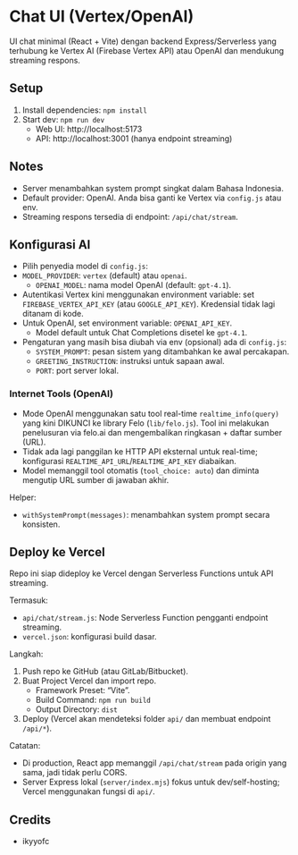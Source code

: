 # Chat UI (Vertex/OpenAI)

UI chat minimal (React + Vite) dengan backend Express/Serverless yang terhubung ke Vertex AI (Firebase Vertex API) atau OpenAI dan mendukung streaming respons.

## Setup

1. Install dependencies: `npm install`
2. Start dev: `npm run dev`
   - Web UI: http://localhost:5173
   - API: http://localhost:3001 (hanya endpoint streaming)

## Notes

- Server menambahkan system prompt singkat dalam Bahasa Indonesia.
- Default provider: OpenAI. Anda bisa ganti ke Vertex via `config.js` atau env.
- Streaming respons tersedia di endpoint: `/api/chat/stream`.

## Konfigurasi AI

- Pilih penyedia model di `config.js`:
- `MODEL_PROVIDER`: `vertex` (default) atau `openai`.
  - `OPENAI_MODEL`: nama model OpenAI (default: `gpt-4.1`).
- Autentikasi Vertex kini menggunakan environment variable: set `FIREBASE_VERTEX_API_KEY` (atau `GOOGLE_API_KEY`). Kredensial tidak lagi ditanam di kode.
- Untuk OpenAI, set environment variable: `OPENAI_API_KEY`.
  - Model default untuk Chat Completions disetel ke `gpt-4.1`.
- Pengaturan yang masih bisa diubah via env (opsional) ada di `config.js`:
  - `SYSTEM_PROMPT`: pesan sistem yang ditambahkan ke awal percakapan.
  - `GREETING_INSTRUCTION`: instruksi untuk sapaan awal.
  - `PORT`: port server lokal.

### Internet Tools (OpenAI)

- Mode OpenAI menggunakan satu tool real-time `realtime_info(query)` yang kini DIKUNCI ke library Felo (`lib/felo.js`). Tool ini melakukan penelusuran via felo.ai dan mengembalikan ringkasan + daftar sumber (URL).
- Tidak ada lagi panggilan ke HTTP API eksternal untuk real-time; konfigurasi `REALTIME_API_URL`/`REALTIME_API_KEY` diabaikan.
- Model memanggil tool otomatis (`tool_choice: auto`) dan diminta mengutip URL sumber di jawaban akhir.

Helper:
- `withSystemPrompt(messages)`: menambahkan system prompt secara konsisten.

## Deploy ke Vercel

Repo ini siap dideploy ke Vercel dengan Serverless Functions untuk API streaming.

Termasuk:
- `api/chat/stream.js`: Node Serverless Function pengganti endpoint streaming.
- `vercel.json`: konfigurasi build dasar.

Langkah:
1. Push repo ke GitHub (atau GitLab/Bitbucket).
2. Buat Project Vercel dan import repo.
   - Framework Preset: “Vite”.
   - Build Command: `npm run build`
   - Output Directory: `dist`
3. Deploy (Vercel akan mendeteksi folder `api/` dan membuat endpoint `/api/*`).

Catatan:
- Di production, React app memanggil `/api/chat/stream` pada origin yang sama, jadi tidak perlu CORS.
- Server Express lokal (`server/index.mjs`) fokus untuk dev/self-hosting; Vercel menggunakan fungsi di `api/`.

## Credits

- ikyyofc
